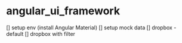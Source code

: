 # angular_ui_framework
[] setup env (install Angular Material)
[] setup mock data
[] dropbox - default
[] dropbox with filter

